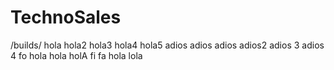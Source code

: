 # TechnoSales
/builds/
hola
hola2
hola3
hola4
hola5
adios 
adios
adios
adios2 
adios 3 
adios 4
fo
hola hola holA
fi 
fa
hola 
lola
